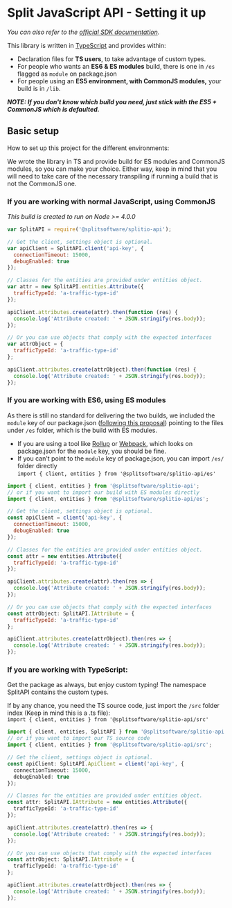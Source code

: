# Split JavaScript API - Setting it up
_You can also refer to the [official SDK documentation](http://docs.split.io/docs/sdk-overview)._

This library is written in [TypeScript](https://www.typescriptlang.org/) and provides within:
  - Declaration files for **TS users**, to take advantage of custom types.
  - For people who wants an **ES6 & ES modules** build, there is one in `/es` flagged as `module` on package.json
  - For people using an **ES5 environment, with CommonJS modules,** your build is in `/lib`. 

***NOTE: If you don't know which build you need, just stick with the ES5 + CommonJS which is defaulted.***

## Basic setup
How to set up this project for the different environments:

We wrote the library in TS and provide build for ES modules and CommonJS modules, so you can make your choice. Either way,
keep in mind that you will need to take care of the necessary transpiling if running a build that is not the CommonJS one.

### If you are working with normal JavaScript, using CommonJS
_This build is created to run on Node >= 4.0.0_

```JavaScript
var SplitAPI = require('@splitsoftware/splitio-api');

// Get the client, settings object is optional.
var apiClient = SplitAPI.client('api-key', {
  connectionTimeout: 15000,
  debugEnabled: true
});

// Classes for the entities are provided under entities object.
var attr = new SplitAPI.entities.Attribute({
  trafficTypeId: 'a-traffic-type-id'
});

apiClient.attributes.create(attr).then(function (res) {
  console.log('Attribute created: ' + JSON.stringify(res.body));
});

// Or you can use objects that comply with the expected interfaces
var attrObject = {
  trafficTypeId: 'a-traffic-type-id'
};

apiClient.attributes.create(attrObject).then(function (res) {
  console.log('Attribute created: ' + JSON.stringify(res.body));
});
```

### If you are working with ES6, using ES modules
As there is still no standard for delivering the two builds, we included the `module` key of our package.json ([following this proposal](https://github.com/rollup/rollup/wiki/pkg.module))
pointing to the files under `/es` folder, which is the build with ES modules. 

* If you are using a tool like [Rollup](https://rollupjs.org/) or [Webpack](https://webpack.js.org/), which looks on package.json for the `module` key, you should be fine.
* If you can't point to the `module` key of package.json, you can import `/es/` folder directly  
  `import { client, entities } from '@splitsoftware/splitio-api/es'`

```JavaScript
import { client, entities } from '@splitsoftware/splitio-api';
// or if you want to import our build with ES modules directly
import { client, entities } from '@splitsoftware/splitio-api/es';

// Get the client, settings object is optional.
const apiClient = client('api-key', {
  connectionTimeout: 15000,
  debugEnabled: true
});

// Classes for the entities are provided under entities object.
const attr = new entities.Attribute({
  trafficTypeId: 'a-traffic-type-id'
});

apiClient.attributes.create(attr).then(res => {
  console.log('Attribute created: ' + JSON.stringify(res.body));
});

// Or you can use objects that comply with the expected interfaces
const attrObject: SplitAPI.IAttribute = {
  trafficTypeId: 'a-traffic-type-id'
};

apiClient.attributes.create(attrObject).then(res => {
  console.log('Attribute created: ' + JSON.stringify(res.body));
});
```

### If you are working with TypeScript:
Get the package as always, but enjoy custom typing! The namespace SplitAPI contains
the custom types.

If by any chance, you need the TS source code, just import the `/src` folder index (Keep in mind this is a .ts file):  
`import { client, entities } from '@splitsoftware/splitio-api/src'`

```TypeScript
import { client, entities, SplitAPI } from '@splitsoftware/splitio-api';
// or if you want to import our TS source code
import { client, entities } from '@splitsoftware/splitio-api/src';

// Get the client, settings object is optional.
const apiClient: SplitAPI.ApiClient = client('api-key', {
  connectionTimeout: 15000,
  debugEnabled: true
});

// Classes for the entities are provided under entities object.
const attr: SplitAPI.IAttribute = new entities.Attribute({
  trafficTypeId: 'a-traffic-type-id'
});

apiClient.attributes.create(attr).then(res => {
  console.log('Attribute created: ' + JSON.stringify(res.body));
});

// Or you can use objects that comply with the expected interfaces
const attrObject: SplitAPI.IAttribute = {
  trafficTypeId: 'a-traffic-type-id'
};

apiClient.attributes.create(attrObject).then(res => {
  console.log('Attribute created: ' + JSON.stringify(res.body));
});
```
